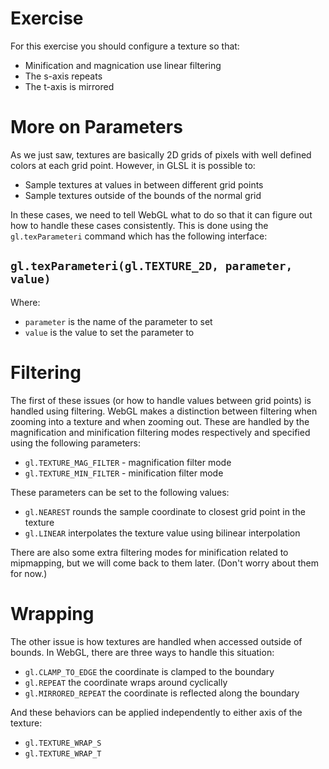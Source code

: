 # Exercise

For this exercise you should configure a texture so that:

* Minification and magnication use linear filtering
* The s-axis repeats
* The t-axis is mirrored

# More on Parameters

As we just saw, textures are basically 2D grids of pixels with well defined colors at each grid point.  However, in GLSL it is possible to:

* Sample textures at values in between different grid points
* Sample textures outside of the bounds of the normal grid

In these cases, we need to tell WebGL what to do so that it can figure out how to handle these cases consistently.  This is done using the `gl.texParameteri` command which has the following interface:

## `gl.texParameteri(gl.TEXTURE_2D, parameter, value)`
Where:

* `parameter` is the name of the parameter to set
* `value` is the value to set the parameter to

# Filtering

The first of these issues (or how to handle values between grid points) is handled using filtering.  WebGL makes a distinction between filtering when zooming into a texture and when zooming out.  These are handled by the magnification and minification filtering modes respectively and specified using the following parameters:

* `gl.TEXTURE_MAG_FILTER` - magnification filter mode
* `gl.TEXTURE_MIN_FILTER` - minification filter mode

These parameters can be set to the following values:

* `gl.NEAREST` rounds the sample coordinate to closest grid point in the texture
* `gl.LINEAR` interpolates the texture value using bilinear interpolation

There are also some extra filtering modes for minification related to mipmapping, but we will come back to them later.  (Don't worry about them for now.)

# Wrapping

The other issue is how textures are handled when accessed outside of bounds.  In WebGL, there are three ways to handle this situation:

* `gl.CLAMP_TO_EDGE` the coordinate is clamped to the boundary
* `gl.REPEAT` the coordinate wraps around cyclically
* `gl.MIRRORED_REPEAT` the coordinate is reflected along the boundary

And these behaviors can be applied independently to either axis of the texture:

* `gl.TEXTURE_WRAP_S`
* `gl.TEXTURE_WRAP_T`
